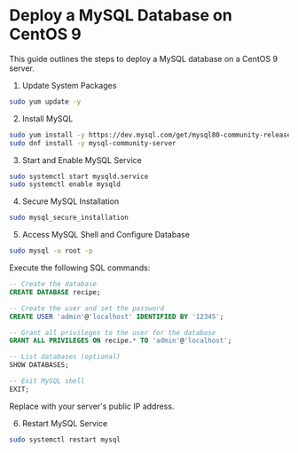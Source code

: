 # Deploy a MySQL Database on CentOS 9

This guide outlines the steps to deploy a MySQL database on a CentOS 9 server.

1. Update System Packages

```bash
sudo yum update -y
```

2. Install MySQL

```bash
sudo yum install -y https://dev.mysql.com/get/mysql80-community-release-el9-1.noarch.rpm
sudo dnf install -y mysql-community-server 
```

3. Start and Enable MySQL Service

```bash
sudo systemctl start mysqld.service
sudo systemctl enable mysqld
```

4. Secure MySQL Installation

```bash
sudo mysql_secure_installation
```

5. Access MySQL Shell and Configure Database

```bash
sudo mysql -u root -p
```

Execute the following SQL commands:

```sql
-- Create the database
CREATE DATABASE recipe;

-- Create the user and set the password
CREATE USER 'admin'@'localhost' IDENTIFIED BY '12345';

-- Grant all privileges to the user for the database
GRANT ALL PRIVILEGES ON recipe.* TO 'admin'@'localhost';

-- List databases (optional)
SHOW DATABASES;

-- Exit MySQL shell
EXIT;

```

Replace <publicIP> with your server's public IP address.

6. Restart MySQL Service

```bash
sudo systemctl restart mysql
```